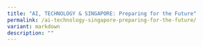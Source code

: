 ```yaml
---
title: "AI, TECHNOLOGY & SINGAPORE: Preparing for the Future"
permalink: /ai-technology-singapore-preparing-for-the-future/
variant: markdown
description: ""
---
```

<p></p>